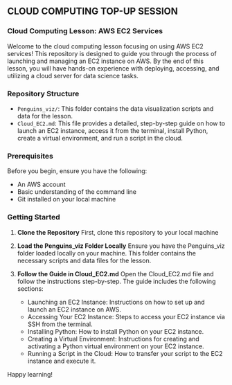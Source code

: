 ## CLOUD COMPUTING TOP-UP SESSION

### Cloud Computing Lesson: AWS EC2 Services
Welcome to the cloud computing lesson focusing on using AWS EC2 services! This repository is designed to guide you through the process of launching and managing an EC2 instance on AWS. By the end of this lesson, you will have hands-on experience with deploying, accessing, and utilizing a cloud server for data science tasks.

### Repository Structure
- `Penguins_viz/`: This folder contains the data visualization scripts and data for the lesson.
- `Cloud_EC2.md`: This file provides a detailed, step-by-step guide on how to launch an EC2 instance, access it from the terminal, install Python, create a virtual environment, and run a script in the cloud.

### Prerequisites
Before you begin, ensure you have the following:

- An AWS account
- Basic understanding of the command line
- Git installed on your local machine

### Getting Started
1. **Clone the Repository**
First, clone this repository to your local machine

2. **Load the Penguins_viz Folder Locally**
Ensure you have the Penguins_viz folder loaded locally on your machine. This folder contains the necessary scripts and data files for the lesson.

3. **Follow the Guide in Cloud_EC2.md**
Open the Cloud_EC2.md file and follow the instructions step-by-step. The guide includes the following sections:
    - Launching an EC2 Instance: Instructions on how to set up and launch an EC2 instance on AWS.
    - Accessing Your EC2 Instance: Steps to access your EC2 instance via SSH from the terminal.
    - Installing Python: How to install Python on your EC2 instance.
    - Creating a Virtual Environment: Instructions for creating and activating a Python virtual environment on your EC2 instance.
    - Running a Script in the Cloud: How to transfer your script to the EC2 instance and execute it.




Happy learning!